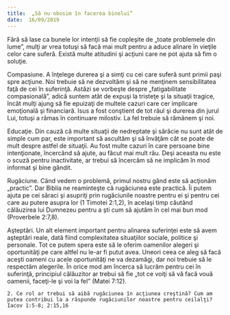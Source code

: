 ```yaml
---
title:  „Să nu obosim în facerea binelui”
date:  16/09/2019
---
```


Fără să lase ca bunele lor intenţii să fie copleşite de „toate problemele din lume”, mulţi ar vrea totuşi să facă mai mult pentru a aduce alinare în vieţile celor care suferă. Există multe atitudini şi acţiuni care ne pot ajuta să fim o soluţie.

Compasiune. A înţelege durerea şi a simţi cu cei care suferă sunt primii paşi spre acţiune. Noi trebuie să ne dezvoltăm şi să ne menţinem sensibilitatea faţă de cei în suferinţă. Astăzi se vorbeşte despre „fatigabilitate compasională”, adică suntem atât de expuşi la tristeţe şi la situaţii tragice, încât mulţi ajung să fie epuizaţi de multele cazuri care cer implicare emoţională şi financiară. Isus a fost conştient de tot răul şi durerea din jurul Lui, totuşi a rămas în continuare milostiv. La fel trebuie să rămânem şi noi.

Educaţie. Din cauză că multe situaţii de nedreptate şi sărăcie nu sunt atât de simple cum par, este important să ascultăm şi să învăţăm cât se poate de mult despre astfel de situaţii. Au fost multe cazuri în care persoane bine intenţionate, încercând să ajute, au făcut mai mult rău. Deşi aceasta nu este o scuză pentru inactivitate, ar trebui să încercăm să ne implicăm în mod informat şi bine gândit.

Rugăciune. Când vedem o problemă, primul nostru gând este să acţionăm „practic”. Dar Biblia ne reaminteşte că rugăciunea este practică. Îi putem ajuta pe cei săraci şi asupriţi prin rugăciunile noastre pentru ei şi pentru cei care au putere asupra lor (1 Timotei 2:1,2), în acelaşi timp căutând călăuzirea lui Dumnezeu pentru a şti cum să ajutăm în cel mai bun mod (Proverbele 2:7,8).

Aşteptări. Un alt element important pentru alinarea suferinţei este să avem aşteptări reale, dată fiind complexitatea situaţiilor sociale, politice şi personale. Tot ce putem spera este să le oferim oamenilor alegeri şi oportunităţi pe care altfel nu le-ar fi putut avea. Uneori ceea ce aleg să facă aceşti oameni cu acele oportunităţi ne va dezamăgi, dar noi trebuie să le respectăm alegerile. În orice mod am încerca să lucrăm pentru cei în suferinţă, principiul călăuzitor ar trebui să fie „tot ce voiţi să vă facă vouă oamenii, faceţi-le şi voi la fel” (Matei 7:12).

`2. Ce rol ar trebui să aibă rugăciunea în acţiunea creştină? Cum am putea contribui la a răspunde rugăciunilor noastre pentru ceilalţi? Iacov 1:5-8; 2:15,16`
